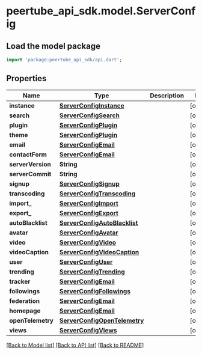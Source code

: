 # peertube_api_sdk.model.ServerConfig

## Load the model package
```dart
import 'package:peertube_api_sdk/api.dart';
```

## Properties
Name | Type | Description | Notes
------------ | ------------- | ------------- | -------------
**instance** | [**ServerConfigInstance**](ServerConfigInstance.md) |  | [optional] 
**search** | [**ServerConfigSearch**](ServerConfigSearch.md) |  | [optional] 
**plugin** | [**ServerConfigPlugin**](ServerConfigPlugin.md) |  | [optional] 
**theme** | [**ServerConfigPlugin**](ServerConfigPlugin.md) |  | [optional] 
**email** | [**ServerConfigEmail**](ServerConfigEmail.md) |  | [optional] 
**contactForm** | [**ServerConfigEmail**](ServerConfigEmail.md) |  | [optional] 
**serverVersion** | **String** |  | [optional] 
**serverCommit** | **String** |  | [optional] 
**signup** | [**ServerConfigSignup**](ServerConfigSignup.md) |  | [optional] 
**transcoding** | [**ServerConfigTranscoding**](ServerConfigTranscoding.md) |  | [optional] 
**import_** | [**ServerConfigImport**](ServerConfigImport.md) |  | [optional] 
**export_** | [**ServerConfigExport**](ServerConfigExport.md) |  | [optional] 
**autoBlacklist** | [**ServerConfigAutoBlacklist**](ServerConfigAutoBlacklist.md) |  | [optional] 
**avatar** | [**ServerConfigAvatar**](ServerConfigAvatar.md) |  | [optional] 
**video** | [**ServerConfigVideo**](ServerConfigVideo.md) |  | [optional] 
**videoCaption** | [**ServerConfigVideoCaption**](ServerConfigVideoCaption.md) |  | [optional] 
**user** | [**ServerConfigUser**](ServerConfigUser.md) |  | [optional] 
**trending** | [**ServerConfigTrending**](ServerConfigTrending.md) |  | [optional] 
**tracker** | [**ServerConfigEmail**](ServerConfigEmail.md) |  | [optional] 
**followings** | [**ServerConfigFollowings**](ServerConfigFollowings.md) |  | [optional] 
**federation** | [**ServerConfigEmail**](ServerConfigEmail.md) |  | [optional] 
**homepage** | [**ServerConfigEmail**](ServerConfigEmail.md) |  | [optional] 
**openTelemetry** | [**ServerConfigOpenTelemetry**](ServerConfigOpenTelemetry.md) |  | [optional] 
**views** | [**ServerConfigViews**](ServerConfigViews.md) |  | [optional] 

[[Back to Model list]](../README.md#documentation-for-models) [[Back to API list]](../README.md#documentation-for-api-endpoints) [[Back to README]](../README.md)


